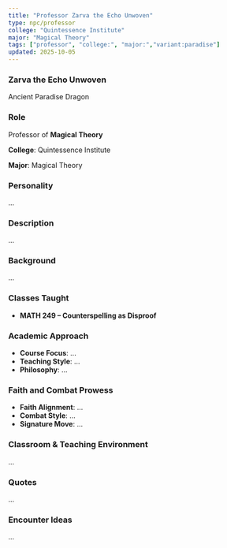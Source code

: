 ```yaml
---
title: "Professor Zarva the Echo Unwoven"
type: npc/professor
college: "Quintessence Institute"
major: "Magical Theory"
tags: ["professor", "college:", "major:","variant:paradise"]
updated: 2025-10-05
---
```

### Zarva the Echo Unwoven

Ancient Paradise Dragon

### Role

Professor of **Magical Theory**

**College**: Quintessence Institute

**Major**: Magical Theory

### Personality

...

### Description

...

### Background

...

### Classes Taught

- **MATH 249 – Counterspelling as Disproof**



### Academic Approach

- **Course Focus**: ...
- **Teaching Style**: ...
- **Philosophy**: ...

### Faith and Combat Prowess

- **Faith Alignment**: ...
- **Combat Style**: ...
- **Signature Move**: ...

### Classroom & Teaching Environment

...

### Quotes

...

### Encounter Ideas

...
